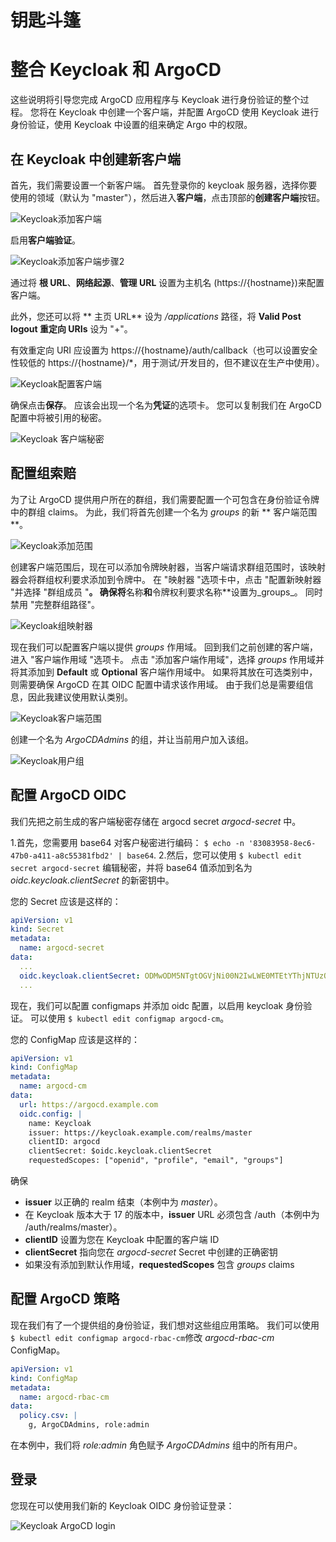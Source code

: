<!-- TRANSLATED by md-translate -->
# 钥匙斗篷

# 整合 Keycloak 和 ArgoCD

这些说明将引导您完成 ArgoCD 应用程序与 Keycloak 进行身份验证的整个过程。 您将在 Keycloak 中创建一个客户端，并配置 ArgoCD 使用 Keycloak 进行身份验证，使用 Keycloak 中设置的组来确定 Argo 中的权限。

## 在 Keycloak 中创建新客户端

首先，我们需要设置一个新客户端。 首先登录你的 keycloak 服务器，选择你要使用的领域（默认为 "master"），然后进入**客户端**，点击顶部的**创建客户端**按钮。

![Keycloak添加客户端](../../assets/keycloak-add-client.png "Keycloak 添加客户端")

启用**客户端验证**。

![Keycloak添加客户端步骤2]( .././assets/keycloak-add-client_2.png "Keycloak添加客户端步骤2")

通过将 **根 URL**、**网络起源**、**管理 URL** 设置为主机名 (https://{hostname})来配置客户端。

此外，您还可以将 ** 主页 URL** 设为 _/applications_ 路径，将 **Valid Post logout 重定向 URIs** 设为 "+"。

有效重定向 URI 应设置为 https://{hostname}/auth/callback（也可以设置安全性较低的 https://{hostname}/*，用于测试/开发目的，但不建议在生产中使用）。

![Keycloak配置客户端](../../assets/keycloak-configure-client.png "Keycloak 配置客户端")

确保点击**保存**。 应该会出现一个名为**凭证**的选项卡。 您可以复制我们在 ArgoCD 配置中将被引用的秘密。

![Keycloak 客户端秘密](../../assets/keycloak-client-secret.png "Keycloak 客户端秘密")

## 配置组索赔

为了让 ArgoCD 提供用户所在的群组，我们需要配置一个可包含在身份验证令牌中的群组 claims。 为此，我们将首先创建一个名为 _groups_ 的新 ** 客户端范围**。

![Keycloak添加范围](../../assets/keycloak-add-scope.png "Keycloak add scope")

创建客户端范围后，现在可以添加令牌映射器，当客户端请求群组范围时，该映射器会将群组权利要求添加到令牌中。 在 "映射器 "选项卡中，点击 "配置新映射器 "并选择 "群组成员 "**。 确保将**名称**和**令牌权利要求名称**设置为_groups_。 同时禁用 "完整群组路径"。

![Keycloak组映射器]( .././assets/keycloak-groups-mapper.png "Keycloak组映射器")

现在我们可以配置客户端以提供 _groups_ 作用域。 回到我们之前创建的客户端，进入 "客户端作用域 "选项卡。 点击 "添加客户端作用域"，选择 _groups_ 作用域并将其添加到 **Default** 或 **Optional** 客户端作用域中。 如果将其放在可选类别中，则需要确保 ArgoCD 在其 OIDC 配置中请求该作用域。 由于我们总是需要组信息，因此我建议使用默认类别。

![Keycloak客户端范围](../../assets/keycloak-client-scope.png "Keycloak客户端范围")

创建一个名为 _ArgoCDAdmins_ 的组，并让当前用户加入该组。

![Keycloak用户组](../../assets/keycloak-user-group.png "Keycloak用户组")

## 配置 ArgoCD OIDC

我们先把之前生成的客户端秘密存储在 argocd secret _argocd-secret_ 中。

1.首先，您需要用 base64 对客户秘密进行编码： `$ echo -n '83083958-8ec6-47b0-a411-a8c55381fbd2' | base64`.
2.然后，您可以使用 `$ kubectl edit secret argocd-secret` 编辑秘密，并将 base64 值添加到名为 _oidc.keycloak.clientSecret_ 的新密钥中。

您的 Secret 应该是这样的：

```yaml
apiVersion: v1
kind: Secret
metadata:
  name: argocd-secret
data:
  ...
  oidc.keycloak.clientSecret: ODMwODM5NTgtOGVjNi00N2IwLWE0MTEtYThjNTUzODFmYmQy   
  ...
```

现在，我们可以配置 configmaps 并添加 oidc 配置，以启用 keycloak 身份验证。 可以使用 `$ kubectl edit configmap argocd-cm`。

您的 ConfigMap 应该是这样的：

```yaml
apiVersion: v1
kind: ConfigMap
metadata:
  name: argocd-cm
data:
  url: https://argocd.example.com
  oidc.config: |
    name: Keycloak
    issuer: https://keycloak.example.com/realms/master
    clientID: argocd
    clientSecret: $oidc.keycloak.clientSecret
    requestedScopes: ["openid", "profile", "email", "groups"]
```

确保

* **issuer** 以正确的 realm 结束（本例中为 _master_）。
* 在 Keycloak 版本大于 17 的版本中，**issuer** URL 必须包含 /auth（本例中为 /auth/realms/master）。
* **clientID** 设置为您在 Keycloak 中配置的客户端 ID
* **clientSecret** 指向您在 _argocd-secret_ Secret 中创建的正确密钥
* 如果没有添加到默认作用域，**requestedScopes** 包含 _groups_ claims

## 配置 ArgoCD 策略

现在我们有了一个提供组的身份验证，我们想对这些组应用策略。 我们可以使用 `$ kubectl edit configmap argocd-rbac-cm`修改 _argocd-rbac-cm_ ConfigMap。

```yaml
apiVersion: v1
kind: ConfigMap
metadata:
  name: argocd-rbac-cm
data:
  policy.csv: |
    g, ArgoCDAdmins, role:admin
```

在本例中，我们将 _role:admin_ 角色赋予 _ArgoCDAdmins_ 组中的所有用户。

## 登录

您现在可以使用我们新的 Keycloak OIDC 身份验证登录：

![Keycloak ArgoCD login](../../assets/keycloak-login.png "Keycloak ArgoCD 登录")
